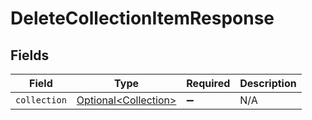 # DeleteCollectionItemResponse


## Fields

| Field                                                          | Type                                                           | Required                                                       | Description                                                    |
| -------------------------------------------------------------- | -------------------------------------------------------------- | -------------------------------------------------------------- | -------------------------------------------------------------- |
| `collection`                                                   | [Optional\<Collection>](../../models/components/Collection.md) | :heavy_minus_sign:                                             | N/A                                                            |